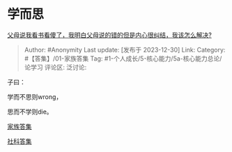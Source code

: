 # 学而思
[父母说我看书看傻了，我明白父母说的错的但是内心很纠结，我该怎么解决?](https://www.zhihu.com/question/636260383/answer/3344174437)

> Author: #Anonymity
> Last update: [发布于 2023-12-30]
> Link:
> Category: #【答集】/01-家族答集 
> Tag: #1-个人成长/5-核心能力/5a-核心能力总论/论学习 
> 评论区:
> 泛讨论: 

子曰：

学而不思则wrong，

思而不学则die。

  

[家族答集](https://zhihu.com/collection/378738313)

  

[社科答集](https://zhihu.com/collection/304176992)
